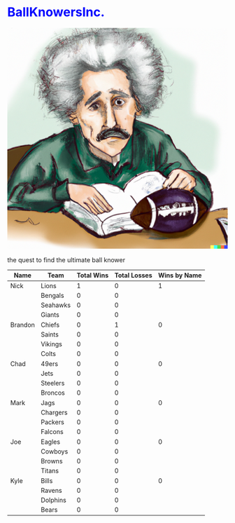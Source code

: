 <h1 style="color: blue;">BallKnowersInc.</h1>

![Photo Courtesy of OpenAI Dalle 2.0](photo.png)

the quest to find the ultimate ball knower

| Name    | Team         | Total Wins | Total Losses | Wins by Name |
| ------- | ------------ | ---------- | ------------ | ------------ |
| Nick    | Lions        | 1          | 0            | 1            |
|         | Bengals      | 0          | 0            |              |
|         | Seahawks     | 0          | 0            |              |
|         | Giants       | 0          | 0            |              |
| Brandon | Chiefs       | 0          | 1            | 0            |
|         | Saints       | 0          | 0            |              |
|         | Vikings      | 0          | 0            |              |
|         | Colts        | 0          | 0            |              |
| Chad    | 49ers        | 0          | 0            | 0            |
|         | Jets         | 0          | 0            |              |
|         | Steelers     | 0          | 0            |              |
|         | Broncos      | 0          | 0            |              |
| Mark    | Jags         | 0          | 0            | 0            |
|         | Chargers     | 0          | 0            |              |
|         | Packers      | 0          | 0            |              |
|         | Falcons      | 0          | 0            |              |
| Joe     | Eagles       | 0          | 0            | 0            |
|         | Cowboys      | 0          | 0            |              |
|         | Browns       | 0          | 0            |              |
|         | Titans       | 0          | 0            |              |
| Kyle    | Bills        | 0          | 0            | 0            |
|         | Ravens       | 0          | 0            |              |
|         | Dolphins     | 0          | 0            |              |
|         | Bears        | 0          | 0            |              |

